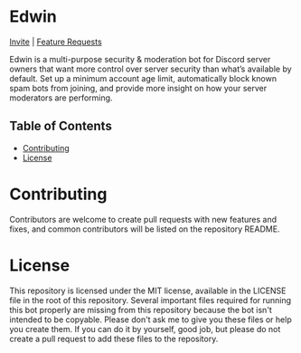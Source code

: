 # Edwin

[Invite](https://discordapp.com/api/oauth2/authorize?client_id=697617129326903316&permissions=388326&scope=bot) | [Feature Requests](https://www.github.com/GlitchMasta47/edwin/projects/1)

Edwin is a multi-purpose security & moderation bot for Discord server owners that want more control over server security than what’s available by default. Set up a minimum account age limit, automatically block known spam bots from joining, and provide more insight on how your server moderators are performing.

## Table of Contents
- [Contributing](#Contributing)
- [License](#License)

# Contributing
Contributors are welcome to create pull requests with new features and fixes, and common contributors will be listed on the repository README.

# License
This repository is licensed under the MIT license, available in the LICENSE file in the root of this repository. Several important files required for running this bot properly are missing from this repository because the bot isn't intended to be copyable. Please don't ask me to give you these files or help you create them. If you can do it by yourself, good job, but please do not create a pull request to add these files to the repository.